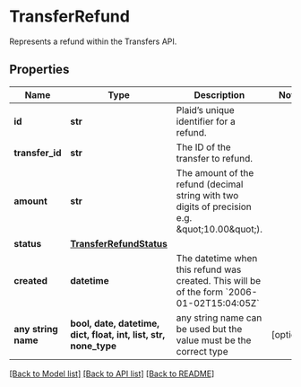 # TransferRefund

Represents a refund within the Transfers API.

## Properties
Name | Type | Description | Notes
------------ | ------------- | ------------- | -------------
**id** | **str** | Plaid’s unique identifier for a refund. | 
**transfer_id** | **str** | The ID of the transfer to refund. | 
**amount** | **str** | The amount of the refund (decimal string with two digits of precision e.g. \&quot;10.00\&quot;). | 
**status** | [**TransferRefundStatus**](TransferRefundStatus.md) |  | 
**created** | **datetime** | The datetime when this refund was created. This will be of the form &#x60;2006-01-02T15:04:05Z&#x60; | 
**any string name** | **bool, date, datetime, dict, float, int, list, str, none_type** | any string name can be used but the value must be the correct type | [optional]

[[Back to Model list]](../README.md#documentation-for-models) [[Back to API list]](../README.md#documentation-for-api-endpoints) [[Back to README]](../README.md)


